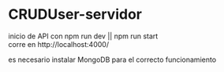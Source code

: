 # CRUDUser-servidor

inicio de API con npm run dev || npm run start <br>
corre en http://localhost:4000/<br>

es necesario instalar MongoDB para el correcto funcionamiento
